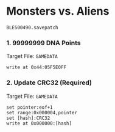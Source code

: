 # Monsters vs. Aliens 

`BLES00490.savepatch`

### 1. 99999999 DNA Points

Target File: `GAMEDATA`

```
write at 0x44:05F5E0FF
```

### 2. Update CRC32 (Required)

Target File: `GAMEDATA`

```
set pointer:eof+1
set range:0x000004,pointer
set [hash]:CRC32
write at 0x000000:[hash]
```

